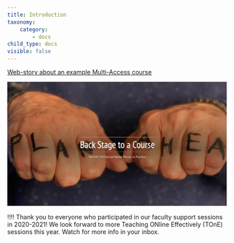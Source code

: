 ```yaml
---
title: Introduction
taxonomy:
    category:
        - docs
child_type: docs
visible: false
---
```

<!--- Do not change! --->

[Web-story about an example Multi-Access course](http://tiny.cc/BackStageCourse)

![alt-text](image001.png "Plan Ahead")

!!!! Thank you to everyone who participated in our faculty support sessions in 2020-2021!  We look forward to more Teaching ONline Effectively (TOnE) sessions this year.  Watch for more info in your inbox.
